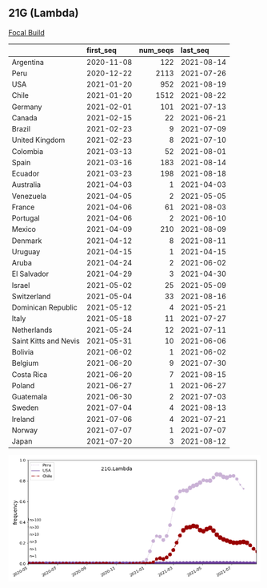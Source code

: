 

## 21G (Lambda)
[Focal Build](https://nextstrain.org/groups/neherlab/ncov/21G.Lambda)

|                       | first_seq   |   num_seqs | last_seq   |
|:----------------------|:------------|-----------:|:-----------|
| Argentina             | 2020-11-08  |        122 | 2021-08-14 |
| Peru                  | 2020-12-22  |       2113 | 2021-07-26 |
| USA                   | 2021-01-20  |        952 | 2021-08-19 |
| Chile                 | 2021-01-20  |       1512 | 2021-08-22 |
| Germany               | 2021-02-01  |        101 | 2021-07-13 |
| Canada                | 2021-02-15  |         22 | 2021-06-21 |
| Brazil                | 2021-02-23  |          9 | 2021-07-09 |
| United Kingdom        | 2021-02-23  |          8 | 2021-07-10 |
| Colombia              | 2021-03-13  |         52 | 2021-08-01 |
| Spain                 | 2021-03-16  |        183 | 2021-08-14 |
| Ecuador               | 2021-03-23  |        198 | 2021-08-18 |
| Australia             | 2021-04-03  |          1 | 2021-04-03 |
| Venezuela             | 2021-04-05  |          2 | 2021-05-05 |
| France                | 2021-04-06  |         61 | 2021-08-03 |
| Portugal              | 2021-04-06  |          2 | 2021-06-10 |
| Mexico                | 2021-04-09  |        210 | 2021-08-09 |
| Denmark               | 2021-04-12  |          8 | 2021-08-11 |
| Uruguay               | 2021-04-15  |          1 | 2021-04-15 |
| Aruba                 | 2021-04-24  |          2 | 2021-06-02 |
| El Salvador           | 2021-04-29  |          3 | 2021-04-30 |
| Israel                | 2021-05-02  |         25 | 2021-05-09 |
| Switzerland           | 2021-05-04  |         33 | 2021-08-16 |
| Dominican Republic    | 2021-05-12  |          4 | 2021-05-21 |
| Italy                 | 2021-05-18  |         11 | 2021-07-27 |
| Netherlands           | 2021-05-24  |         12 | 2021-07-11 |
| Saint Kitts and Nevis | 2021-05-31  |         10 | 2021-06-06 |
| Bolivia               | 2021-06-02  |          1 | 2021-06-02 |
| Belgium               | 2021-06-20  |          9 | 2021-07-30 |
| Costa Rica            | 2021-06-20  |          7 | 2021-08-15 |
| Poland                | 2021-06-27  |          1 | 2021-06-27 |
| Guatemala             | 2021-06-30  |          2 | 2021-07-03 |
| Sweden                | 2021-07-04  |          4 | 2021-08-13 |
| Ireland               | 2021-07-06  |          4 | 2021-07-21 |
| Norway                | 2021-07-07  |          1 | 2021-07-07 |
| Japan                 | 2021-07-20  |          3 | 2021-08-12 |

![Overall trends 21G.Lambda](/overall_trends_figures/overall_trends_21G.Lambda.png)
